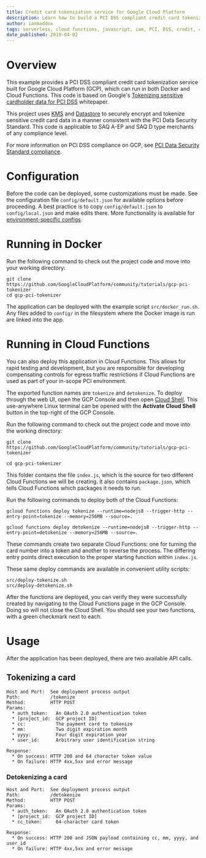 ```yaml
---
title: Credit card tokenization service for Google Cloud Platform
description: Learn how to build a PCI DSS compliant credit card tokenization service.
author: ianmaddox
tags: serverless, cloud functions, javascript, iam, PCI, DSS, credit, card
date_published: 2019-04-02
---
```


# Overview

This example provides a PCI DSS compliant credit card tokenization service built for Google Cloud Platform (GCP), which
can run in both Docker and Cloud Functions. This code is based on Google's 
[Tokenizing sensitive cardholder data for PCI DSS](/solutions/tokenizing-sensitive-cardholder-data-for-pci-dss) whitepaper.

This project uses [KMS](https://cloud.google.com/kms/) and [Datastore](https://cloud.google.com/datastore/) to securely
encrypt and tokenize sensitive credit card data in a manner consistent with the PCI Data Security Standard. This code is
applicable to SAQ A-EP and SAQ D type merchants of any compliance level.

For more information on PCI DSS compliance on GCP, see [PCI Data Security Standard compliance](https://cloud.google.com/solutions/pci-dss-compliance-in-gcp).

# Configuration

Before the code can be deployed, some customizations must be made. See the configuration file `config/default.json` for
available options before proceeding. A best practice is to copy `config/default.json` to `config/local.json` and make edits
there. More functionality is available for [environment-specific configs](https://www.npmjs.com/package/config).

# Running in Docker

Run the following command to check out the project code and move into your working directory:

```
git clone https://github.com/GoogleCloudPlatform/community/tutorials/gcp-pci-tokenizer
cd gcp-pci-tokenizer
```

The application can be deployed with the example script `src/docker_run.sh`. Any files added to `config/` in the filesystem
where the Docker image is run are linked into the app.

# Running in Cloud Functions

You can also deploy this application in Cloud Functions. This allows for rapid testing and development, but you are 
responsible for developing compensating controls for egress traffic restrictions if Cloud Functions are used as part of
your in-scope PCI environment.

The exported function names are `tokenize` and `detokenize`. To deploy through the web UI, open the GCP Console and then
open [Cloud Shell](https://cloud.google.com/shell/). This use-anywhere Linux terminal can be opened with
the **Activate Cloud Shell** button in the top-right of the GCP Console.

Run the following command to check out the project code and move into the working directory:

```
git clone https://github.com/GoogleCloudPlatform/community/tutorials/gcp-pci-tokenizer

cd gcp-pci-tokenizer
```

This folder contains the file `index.js`, which is the source for two different Cloud Functions we will be creating. It
also contains `package.json`, which tells Cloud Functions which packages it needs to run.

Run the following commands to deploy both of the Cloud Functions:

```
gcloud functions deploy tokenize --runtime=nodejs8 --trigger-http --entry-point=tokenize --memory=256MB --source=.

gcloud functions deploy detokenize --runtime=nodejs8 --trigger-http --entry-point=detokenize --memory=256MB --source=.
```

These commands create two separate Cloud Functions: one for turning the card number into a token and another to reverse the
process. The differing entry points direct execution to the proper starting function within `index.js`.

These same deploy commands are available in convenient utility scripts:

```
src/deploy-tokenize.sh
src/deploy-detokenize.sh
```

After the functions are deployed, you can verify they were successfully created by navigating to the Cloud Functions page
in the GCP Console. Doing so will not close the Cloud Shell. You should see your two functions, with a green checkmark next
to each.

# Usage

After the application has been deployed, there are two available API calls.

## Tokenizing a card

```
Host and Port:  See deployment process output
Path:           /tokenize
Method:         HTTP POST
Params:
  * auth_token:   An OAuth 2.0 authentication token
  * [project_id:  GCP project ID]
  * cc:           The payment card to tokenize
  * mm:           Two digit expiration month
  * yyyy:         Four digit expiration year
  * user_id:      Arbitrary user identification string

Response:
  * On success: HTTP 200 and 64 character token value
  * On failure: HTTP 4xx,5xx and error message
```

### Detokenizing a card

```
Host and Port:  See deployment process output
Path:           /detokenize
Method:         HTTP POST
Params:
  * auth_token:   An OAuth 2.0 authentication token
  * [project_id:  GCP project ID]
  * cc_token:     64-character card token

Response:
  * On success: HTTP 200 and JSON payload containing cc, mm, yyyy, and user_id
  * On failure: HTTP 4xx,5xx and error message
```
